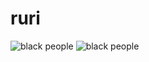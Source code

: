 # ruri
![black people](https://cdn.discordapp.com/attachments/365406576548511745/589711589150687237/blank.png)
![black people](https://cdn.discordapp.com/attachments/437855107887923210/589707698900303882/blank.png)
